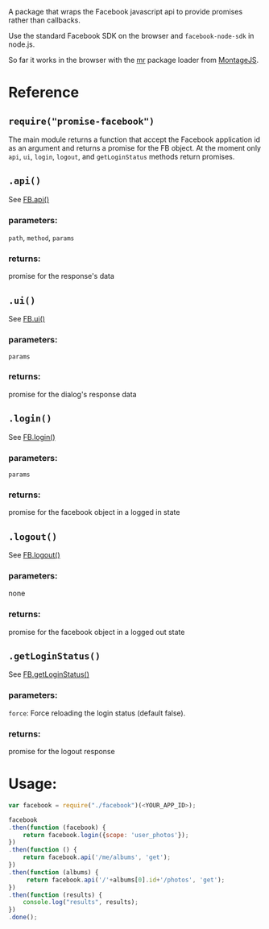 A package that wraps the Facebook javascript api to provide promises rather than callbacks.

Use the standard Facebook SDK on the browser and `facebook-node-sdk` in node.js.

So far it works in the browser with the [mr](https://github.com/montagejs/mr) package loader from [MontageJS](http://www.montagestudio.com).

# Reference

## `require("promise-facebook")`

The main module returns a function that accept the Facebook application id as an argument and returns a promise for the
FB object.
At the moment only `api`, `ui`, `login`, `logout`, and `getLoginStatus` methods return promises.

## `.api()`

See [FB.api()](https://developers.facebook.com/docs/javascript/reference/FB.api)

### parameters:
`path`, `method`, `params`
### returns:
promise for the response's data

## `.ui()`

See [FB.ui()](https://developers.facebook.com/docs/javascript/reference/FB.ui)

### parameters:
`params`
### returns:
promise for the dialog's response data

## `.login()`

See [FB.login()](https://developers.facebook.com/docs/reference/javascript/FB.login/v2.0)

### parameters:
`params`
### returns:
promise for the facebook object in a logged in state

## `.logout()`

See [FB.logout()](https://developers.facebook.com/docs/reference/javascript/FB.logout)

### parameters:
none
### returns:
promise for the facebook object in a logged out state

## `.getLoginStatus()`

See [FB.getLoginStatus()](https://developers.facebook.com/docs/reference/javascript/FB.getLoginStatus)

### parameters:
`force`: Force reloading the login status (default false).
### returns:
promise for the logout response

# Usage:

```javascript
var facebook = require("./facebook")(<YOUR_APP_ID>);

facebook
.then(function (facebook) {
    return facebook.login({scope: 'user_photos'});
})
.then(function () {
    return facebook.api('/me/albums', 'get');
})
.then(function (albums) {
     return facebook.api('/'+albums[0].id+'/photos', 'get');
})
.then(function (results) {
    console.log("results", results);
})
.done();

```
